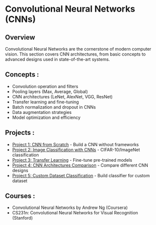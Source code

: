 # Convolutional Neural Networks (CNNs)

## Overview
Convolutional Neural Networks are the cornerstone of modern computer vision. This section covers CNN architectures, from basic concepts to advanced designs used in state-of-the-art systems.

## Concepts :
- Convolution operation and filters
- Pooling layers (Max, Average, Global)
- CNN architectures (LeNet, AlexNet, VGG, ResNet)
- Transfer learning and fine-tuning
- Batch normalization and dropout in CNNs
- Data augmentation strategies
- Model optimization and efficiency

## Projects :
- [Project 1: CNN from Scratch](Project%201/README.md) - Build a CNN without frameworks
- [Project 2: Image Classification with CNNs](Project%202/README.md) - CIFAR-10/ImageNet classification
- [Project 3: Transfer Learning](Project%203/README.md) - Fine-tune pre-trained models
- [Project 4: CNN Architectures Comparison](Project%204/README.md) - Compare different CNN designs
- [Project 5: Custom Dataset Classification](Project%205/README.md) - Build classifier for custom dataset

## Courses :
- Convolutional Neural Networks by Andrew Ng (Coursera)
- CS231n: Convolutional Neural Networks for Visual Recognition (Stanford)
